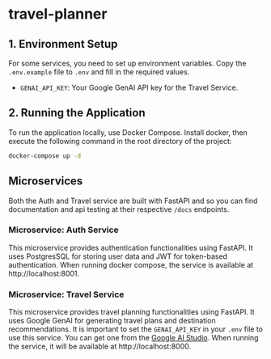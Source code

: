 # travel-planner

## 1. Environment Setup

For some services, you need to set up environment variables. Copy the `.env.example` file to `.env` and fill in the required values.

- `GENAI_API_KEY`: Your Google GenAI API key for the Travel Service.

## 2. Running the Application

To run the application locally, use Docker Compose. Install docker, then execute the following command in the root directory of the project:

```bash
docker-compose up -d
```

## Microservices

Both the Auth and Travel service are built with FastAPI and so you can find documentation and api testing at their respective `/docs` endpoints.

### Microservice: Auth Service

This microservice provides authentication functionalities using FastAPI. It uses PostgresSQL for storing user data and JWT for token-based authentication.
When running docker compose, the service is available at http://localhost:8001.

### Microservice: Travel Service

This microservice provides travel planning functionalities using FastAPI. It uses Google GenAI for generating travel plans and destination recommendations. It is important to set the `GENAI_API_KEY` in your `.env` file to use this service. You can get one from the [Google AI Studio](https://aistudio.google.com/u/1/apikey).
When running the service, it will be available at http://localhost:8000.
